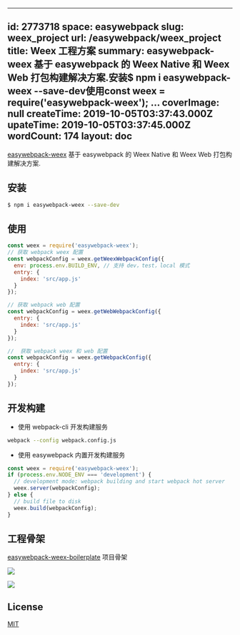 
---
id: 2773718
space: easywebpack
slug: weex_project
url: /easywebpack/weex_project
title: Weex 工程方案
summary: easywebpack-weex 基于 easywebpack 的 Weex Native 和 Weex Web 打包构建解决方案.安装$ npm i easywebpack-weex --save-dev使用const weex = require('easywebpack-weex'); ...
coverImage: null
createTime: 2019-10-05T03:37:43.000Z 
upateTime: 2019-10-05T03:37:45.000Z
wordCount: 174
layout: doc
---
[easywebpack-weex](https://github.com/easy-team/easywebpack-weex) 基于 easywebpack 的 Weex Native 和 Weex Web 打包构建解决方案.


## 安装

```bash
$ npm i easywebpack-weex --save-dev
```


## 使用

```javascript
const weex = require('easywebpack-weex');
// 获取 webpack weex 配置
const webpackConfig = weex.getWeexWebpackConfig({
  env: process.env.BUILD_ENV, // 支持 dev，test，local 模式
  entry: {
    index: 'src/app.js'
  }
});

// 获取 webpack web 配置
const webpackConfig = weex.getWebWebpackConfig({
  entry: {
    index: 'src/app.js'
  }
});

//  获取 webpack weex 和 web 配置
const webpackConfig = weex.getWebpackConfig({
  entry: {
    index: 'src/app.js'
  }
});
```


## 开发构建

- 使用 webpack-cli 开发构建服务<br />

```bash
webpack --config webpack.config.js
```

- 使用 easywebpack 内置开发构建服务<br />

```javascript
const weex = require('easywebpack-weex');
if (process.env.NODE_ENV === 'development') {
  // development mode: webpack building and start webpack hot server
  weex.server(webpackConfig);
} else {
  // build file to disk
  weex.build(webpackConfig);
}
```


## 工程骨架

[easywebpack-weex-boilerplate](https://github.com/easy-team/easywebpack-weex-boilerplate) 项目骨架

![](https://cdn.nlark.com/yuque/0/2018/png/116733/1544507323476-3af27d63-a981-4ba5-bbec-eb5711a7a51e.png#align=left&display=inline&height=490&originHeight=567&originWidth=957&search=&status=done&width=827)

![](https://cdn.nlark.com/yuque/0/2018/png/116733/1544507330217-766950e6-7b84-4d6e-ac46-7282f29886cb.png#align=left&display=inline&height=629&originHeight=713&originWidth=937&search=&status=done&width=827)


## License

[MIT](/frontend/weex/LICENSE)

  